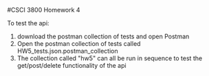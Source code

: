 #CSCI 3800 Homework 4

To test the api:
1. download the postman collection of tests and open Postman
2. Open the postman collection of tests called HW5_tests.json.postman_collection
3. The collection called "hw5" can all be run in sequence to test the get/post/delete functionality of the api
